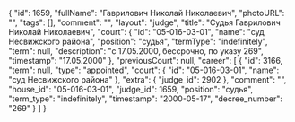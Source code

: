 {
    "id": 1659,
    "fullName": "Гаврилович Николай Николаевич",
    "photoURL": "",
    "tags": [],
    "comment": "",
    "layout": "judge",
    "title": "Судья Гаврилович Николай Николаевич",
    "court": {
        "id": "05-016-03-01",
        "name": "суд Несвижского района",
        "position": "судья",
        "termType": "indefinitely",
        "term": null,
        "description": "c 17.05.2000, бессрочно, по указу 269",
        "timestamp": "17.05.2000"
    },
    "previousCourt": null,
    "career": [
        {
            "id": 3166,
            "term": null,
            "type": "appointed",
            "court": {
                "id": "05-016-03-01",
                "name": "суд Несвижского района"
            },
            "extra": {
                "judge_id": 2902
            },
            "comment": "",
            "house_id": "05-016-03-01",
            "judge_id": 1659,
            "position": "судья",
            "term_type": "indefinitely",
            "timestamp": "2000-05-17",
            "decree_number": "269"
        }
    ]
}